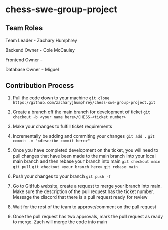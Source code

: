 # chess-swe-group-project

## Team Roles
Team Leader - Zachary Humphrey

Backend Owner - Cole McCauley

Frontend Owner - 

Database Owner - Miguel

## Contribution Process
1. Pull the code down to your machine
`git clone https://github.com/zacharyjhumphrey/chess-swe-group-project.git`

2. Create a branch off the main branch for development of ticket
`git checkout -b <your name here>/CHESS-<ticket number>`

3. Make your changes to fulfill ticket requirements

4. Incrementally be adding and commiting your changes
`git add .`
`git commit -m "<describe commit here>"`

5. Once you have completed development on the ticket, you will need to pull changes that have been made to the main branch into your local main branch and then rebase your branch into main
`git checkout main`
`git pull`
`git checkout <your branch here>`
`git rebase main`

6. Push your changes to your branch
`git push -f`

7. Go to GitHub website, create a request to merge your branch into main. Make sure the description of the pull request has the ticket number. Message the discord that there is a pull request ready for review

8. Wait for the rest of the team to approve/comment on the pull request

9. Once the pull request has two approvals, mark the pull request as ready to merge. Zach will merge the code into main

